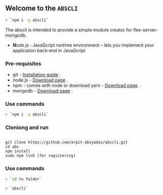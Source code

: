 ## Welcome to the `ABSCLI`

```bash
> `npm i -g abscli`

```

The abscli is intended to provide a simple module creator for flex-server-mongodb.

- **N**ode.js : JavaScript runtime environment – lets you implement your application back-end in JavaScript

### Pre-requisites

- git - [Installation guide](https://www.linode.com/docs/development/version-control/how-to-install-git-on-linux-mac-and-windows/) .
- node.js - [Download page](https://nodejs.org/en/download/) .
- npm - comes with node or download yarn - [Download page](https://yarnpkg.com/lang/en/docs/install) .
- mongodb - [Download page](https://www.mongodb.com/download-center/community) .

### Use commands

```bash
> `npm i -g abscli`
```

### Cloniong and run

```

git clone https://github.com/arpit-absyadav/abscli.git
cd abs
npm install
sudo npm link (for registering)

```

### Use commands

```bash
> `cd to folder`

> `abscli`
```

